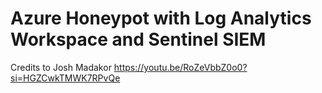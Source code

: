 # Azure Honeypot with Log Analytics Workspace and Sentinel SIEM
Credits to Josh Madakor 
https://youtu.be/RoZeVbbZ0o0?si=HGZCwkTMWK7RPvQe

